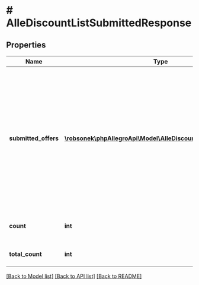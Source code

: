 # # AlleDiscountListSubmittedResponse

## Properties

Name | Type | Description | Notes
------------ | ------------- | ------------- | -------------
**submitted_offers** | [**\robsonek\phpAllegroApi\Model\AlleDiscountSubmittedOfferDto[]**](AlleDiscountSubmittedOfferDto.md) | Array of offers submitted to a given AlleDiscount campaign. This list contains all active and non active offer participations. There can be only one submission for offer in one AlleDiscount campaign. | [optional]
**count** | **int** | Number of offers returned in page. | [optional]
**total_count** | **int** | Total number of submitted offers. | [optional]

[[Back to Model list]](../../README.md#models) [[Back to API list]](../../README.md#endpoints) [[Back to README]](../../README.md)
